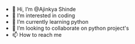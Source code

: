 - 👋 Hi, I’m @Ajinkya Shinde
- 👀 I’m interested in coding
- 🌱 I’m currently learning python
- 💞️ I’m looking to collaborate on python project's
- 📫 How to reach me 

<!---
Ajinkya653/Ajinkya653 is a ✨ special ✨ repository because its `README.md` (this file) appears on your GitHub profile.
You can click the Preview link to take a look at your changes.
--->
